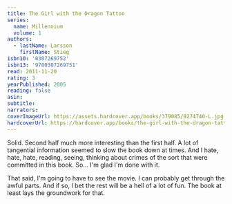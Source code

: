 ```yaml
---
title: The Girl with the Dragon Tattoo
series:
  name: Millennium
  volume: 1
authors:
  - lastName: Larsson
    firstName: Stieg
isbn10: '0307269752'
isbn13: '9780307269751'
read: 2011-11-20
rating: 3
yearPublished: 2005
reading: false
asin:
subtitle:
narrators:
coverImageUrl: https://assets.hardcover.app/books/379085/9274740-L.jpg
hardcoverUrl: https://hardcover.app/books/the-girl-with-the-dragon-tattoo-2005/editions/28431804
---
```


Solid. Second half much more interesting than the first half. A lot of tangential information seemed to slow the book down at times. And I hate, hate, hate, reading, seeing, thinking about crimes of the sort that were committed in this book. So… I'm glad I'm done with it.

That said, I'm going to have to see the movie. I can probably get through the awful parts. And if so, I bet the rest will be a hell of a lot of fun. The book at least lays the groundwork for that.
